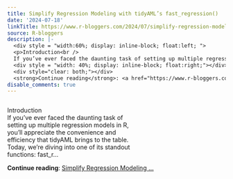 ```yaml
---
title: Simplify Regression Modeling with tidyAML’s fast_regression()
date: '2024-07-18'
linkTitle: https://www.r-bloggers.com/2024/07/simplify-regression-modeling-with-tidyamls-fast_regression/
source: R-bloggers
description: |-
  <div style = "width:60%; display: inline-block; float:left; ">
  <p>Introduction<br />
  If you’ve ever faced the daunting task of setting up multiple regression models in R, you’ll appreciate the convenience and efficiency that tidyAML brings to the table. Today, we’re diving into one of its standout functions: fast_r...</p></div>
  <div style = "width: 40%; display: inline-block; float:right;"></div>
  <div style="clear: both;"></div>
  <strong>Continue reading</strong>: <a href="https://www.r-bloggers.com/2024/07/simplify-regression-modeling-with-tidyamls-fast_regression/">Simplify Regression Modeling ...
disable_comments: true
---
```

<div style = "width:60%; display: inline-block; float:left; ">
<p>Introduction<br />
If you’ve ever faced the daunting task of setting up multiple regression models in R, you’ll appreciate the convenience and efficiency that tidyAML brings to the table. Today, we’re diving into one of its standout functions: fast_r...</p></div>
<div style = "width: 40%; display: inline-block; float:right;"></div>
<div style="clear: both;"></div>
<strong>Continue reading</strong>: <a href="https://www.r-bloggers.com/2024/07/simplify-regression-modeling-with-tidyamls-fast_regression/">Simplify Regression Modeling ...